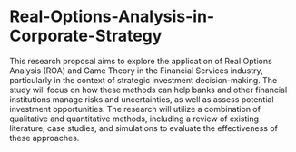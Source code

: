 # Real-Options-Analysis-in-Corporate-Strategy
This research proposal aims to explore the application of Real Options Analysis (ROA) and Game Theory in the Financial Services industry, particularly in the context of strategic investment decision-making. The study will focus on how these methods can help banks and other financial institutions manage risks and uncertainties, as well as assess potential investment opportunities. The research will utilize a combination of qualitative and quantitative methods, including a review of existing literature, case studies, and simulations to evaluate the effectiveness of these approaches.
